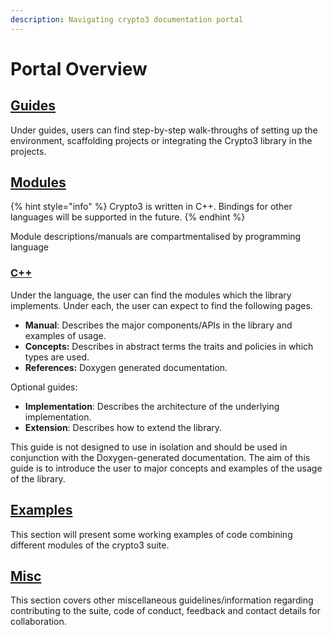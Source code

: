 ```yaml
---
description: Navigating crypto3 documentation portal
---
```


# Portal Overview

## [Guides](portal-overview.md#guides)

Under guides, users can find step-by-step walk-throughs of setting up the environment, scaffolding projects or integrating the Crypto3 library in the projects.

## [Modules](portal-overview.md#modules)

{% hint style="info" %}
Crypto3 is written in C++. Bindings for other languages will be supported in the future.
{% endhint %}

Module descriptions/manuals are compartmentalised by programming language

### [C++](portal-overview.md#c++)

Under the language, the user can find the modules which the library implements. Under each, the user can expect to find the following pages.

* **Manual**: Describes the major components/APIs in the library and examples of usage.
* **Concepts:** Describes in abstract terms the traits and policies in which types are used.
* **References:** Doxygen generated documentation.

Optional guides:

* **Implementation**: Describes the architecture of the underlying implementation.
* **Extension**: Describes how to extend the library.

This guide is not designed to use in isolation and should be used in conjunction with the Doxygen-generated documentation. The aim of this guide is to introduce the user to major concepts and examples of the usage of the library.

## [Examples](portal-overview.md#examples)

This section will present some working examples of code combining different modules of the crypto3 suite.

## [Misc](portal-overview.md#misc)

This section covers other miscellaneous guidelines/information regarding contributing to the suite, code of conduct, feedback and contact details for collaboration.
